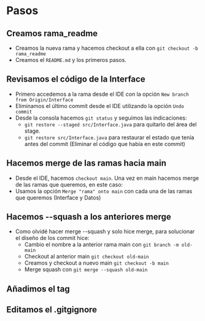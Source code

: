 # Pasos

## Creamos rama_readme
- Creamos la nueva rama y hacemos checkout a ella con `git checkout -b rama_readme`
- Creamos el `README.md` y los primeros pasos.

## Revisamos el código de la Interface
- Primero accedemos a la rama desde el IDE con la opción `New branch from Origin/Interface`
- Eliminamos el último commit desde el IDE utilizando la opción `Undo commit`
- Desde la consola hacemos `git status` y seguimos las indicaciones:
    - `git restore --staged src/Interface.java` para quitarlo del área del stage.
    - `git restore src/Interface.java` para restaurar el estado que tenía antes del commit (Eliminar el código que había en este commit)

## Hacemos merge de las ramas hacia main
- Desde el IDE, hacemos `checkout main`. Una vez en main hacemos merge de las ramas que queremos, en este caso:
- Usamos la opción `Merge "rama" onto main` con cada una de las ramas que queremos (Interface y Datos)

## Hacemos --squash a los anteriores merge
- Como olvidé hacer merge --squash y solo hice merge, para solucionar el diseño de los commit hice:
  - Cambio el nombre a la anterior rama main con `git branch -m old-main`
  - Checkout al anterior main `git checkout old-main`
  - Creamos y checkout a nuevo main `git checkout -b main`
  - Merge squash con `git merge --squash old-main`

## Añadimos el tag

## Editamos el .gitgignore
